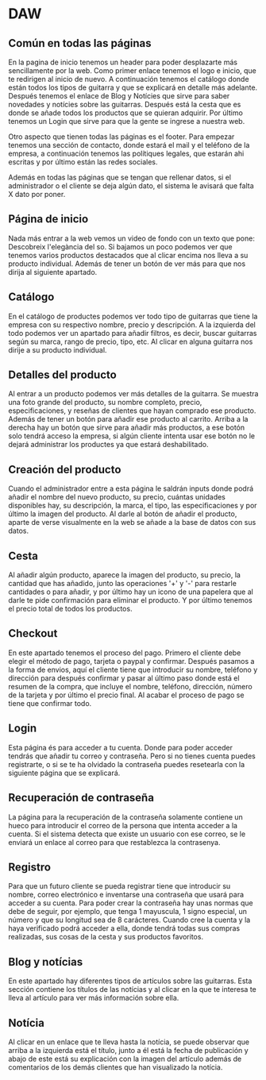 # DAW

## Común en todas las páginas
En la pagina de inicio tenemos un header para poder desplazarte más sencillamente por la web. 
Como primer enlace tenemos el logo e inicio, que te redirigen al inicio de nuevo. A continuación
tenemos el catálogo donde están todos los tipos de guitarra y que se explicará en detalle más adelante. 
Después tenemos el enlace de Blog y Notícies que sirve para saber novedades y notícies sobre las
guitarras. Después está la cesta que es donde se añade todos los productos que se quieran adquirir. 
Por último tenemos un Login que sirve para que la gente se ingrese a nuestra web.

Otro aspecto que tienen todas las páginas es el footer. Para empezar tenemos una sección de contacto, donde estará 
el mail y el teléfono de la empresa, a continuación tenemos las polítiques legales, que estarán ahi escritas y por último
están las redes sociales.

Además en todas las páginas que se tengan que rellenar datos, si el administrador o el cliente se deja algún dato, el sistema
le avisará que falta X dato por poner.

## Página de inicio
Nada más entrar a la web vemos un video de fondo con un texto que pone: Descobreix l'elegància del so.
Si bajamos un poco podemos ver que tenemos varios productos destacados que al clicar encima nos lleva a 
su producto individual. Además de tener un botón de ver más para que nos dirija al siguiente apartado.

## Catálogo
En el catálogo de productes podemos ver todo tipo de guitarras que tiene la empresa con su respectivo nombre, 
precio y descripción. A la izquierda del todo podemos ver un apartado para añadir filtros, es decir, buscar guitarras
según su marca, rango de precio, tipo, etc. Al clicar en alguna guitarra nos dirije a su producto individual.

## Detalles del producto
Al entrar a un producto podemos ver más detalles de la guitarra. Se muestra una foto grande del producto, su 
nombre completo, precio, especificaciones, y reseñas de clientes que hayan comprado ese producto. Además de 
tener un botón para añadir ese producto al carrito. 
Arriba a la derecha hay un botón que sirve para añadir más productos, a ese botón solo tendrá acceso la empresa,
si algún cliente intenta usar ese botón no le dejará administrar los productes ya que estará deshabilitado.

## Creación del producto
Cuando el administrador entre a esta página le saldrán inputs donde podrá añadir el nombre del nuevo producto, 
su precio, cuántas unidades disponibles hay, su descripción, la marca, el tipo, las especificaciones y por último
la imagen del producto. Al darle al botón de añadir el producto, aparte de verse visualmente en la web se añade a 
la base de datos con sus datos.

## Cesta
Al añadir algún producto, aparece la imagen del producto, su precio, la cantidad que has añadido, junto las operaciones
'+' y '-' para restarle cantidades o para añadir, y por último hay un icono de una papelera que al darle te pide confirmación
para eliminar el producto. Y por último tenemos el precio total de todos los productos.

## Checkout
En este apartado tenemos el proceso del pago. Primero el cliente debe elegir el método de pago, tarjeta o paypal y confirmar.
Después pasamos a la forma de envios, aquí el cliente tiene que introducir su nombre, teléfono y dirección para después confirmar
y pasar al último paso donde está el resumen de la compra, que incluye el nombre, teléfono, dirección, número de la tarjeta y por 
último el precio final. Al acabar el proceso de pago se tiene que confirmar todo. 

## Login
Esta página és para acceder a tu cuenta. Donde para poder acceder tendrás que añadir tu correo y contraseña. Pero si no tienes
cuenta puedes registrarte, o si se te ha olvidado la contraseña puedes resetearla con la siguiente página que se explicará.

## Recuperación de contraseña
La página para la recuperación de la contraseña solamente contiene un hueco para introducir el correo de la persona que 
intenta acceder a la cuenta. Si el sistema detecta que existe un usuario con ese correo, se le enviará un enlace al correo
para que restablezca la contrasenya.

## Registro
Para que un futuro cliente se pueda registrar tiene que introducir su nombre, correo electrónico e inventarse una contraseña
que usará para acceder a su cuenta. Para poder crear la contraseña hay unas normas que debe de seguir, por ejemplo, que tenga 
1 mayuscula, 1 signo especial, un número y que su longitud sea de 8 carácteres. Cuando cree la cuenta y la haya verificado 
podrá acceder a ella, donde tendrá todas sus compras realizadas, sus cosas de la cesta y sus productos favoritos.

## Blog y notícias
En este apartado hay diferentes tipos de artículos sobre las guitarras. Esta sección contiene los títulos de las notícias
y al clicar en la que te interesa te lleva al artículo para ver más información sobre ella.

## Notícia
Al clicar en un enlace que te lleva hasta la notícia, se puede observar que arriba a la izquierda está el título, 
junto a él está la fecha de publicación y abajo de este está su explicación con la imagen del artículo además de comentarios 
de los demás clientes que han visualizado la notícia.